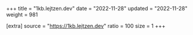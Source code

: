 +++
title = "1kb.lejtzen.dev"
date = "2022-11-28"
updated = "2022-11-28"
weight = 981

[extra]
source = "https://1kb.lejtzen.dev"
ratio = 100
size = 1
+++
